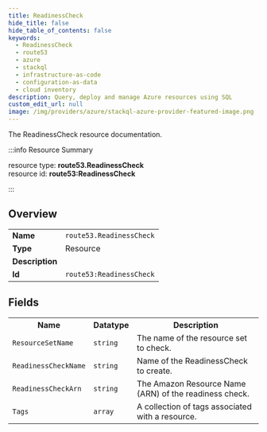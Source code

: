 ```yaml
---
title: ReadinessCheck
hide_title: false
hide_table_of_contents: false
keywords:
  - ReadinessCheck
  - route53
  - azure
  - stackql
  - infrastructure-as-code
  - configuration-as-data
  - cloud inventory
description: Query, deploy and manage Azure resources using SQL
custom_edit_url: null
image: /img/providers/azure/stackql-azure-provider-featured-image.png
---
```

The ReadinessCheck resource documentation.

:::info Resource Summary

<div class="row">
<div class="providerDocColumn">
<span>resource type:&nbsp;<b>route53.ReadinessCheck</b></span><br />
<span>resource id:&nbsp;<b>route53:ReadinessCheck</b></span><br />
</div>
</div>

:::

## Overview
<table><tbody>
<tr><td><b>Name</b></td><td><code>route53.ReadinessCheck</code></td></tr>
<tr><td><b>Type</b></td><td>Resource</td></tr>
<tr><td><b>Description</b></td><td></td></tr>
<tr><td><b>Id</b></td><td><code>route53:ReadinessCheck</code></td></tr>
</tbody></table>

## Fields
<table><tbody>
<tr><th>Name</th><th>Datatype</th><th>Description</th></tr>
<tr><td><code>ResourceSetName</code></td><td><code>string</code></td><td>The name of the resource set to check.</td></tr><tr><td><code>ReadinessCheckName</code></td><td><code>string</code></td><td>Name of the ReadinessCheck to create.</td></tr><tr><td><code>ReadinessCheckArn</code></td><td><code>string</code></td><td>The Amazon Resource Name (ARN) of the readiness check.</td></tr><tr><td><code>Tags</code></td><td><code>array</code></td><td>A collection of tags associated with a resource.</td></tr>
</tbody></table>